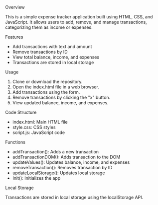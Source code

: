 Overview

This is a simple expense tracker application built using HTML, CSS, and JavaScript. It allows users to add, remove, and manage transactions, categorizing them as income or expenses.

Features

- Add transactions with text and amount
- Remove transactions by ID
- View total balance, income, and expenses
- Transactions are stored in local storage

Usage

1. Clone or download the repository.
2. Open the index.html file in a web browser.
3. Add transactions using the form.
4. Remove transactions by clicking the "x" button.
5. View updated balance, income, and expenses.

Code Structure

- index.html: Main HTML file
- style.css: CSS styles
- script.js: JavaScript code

Functions

- addTransaction(): Adds a new transaction
- addTransactionDOM(): Adds transaction to the DOM
- updateValues(): Updates balance, income, and expenses
- removeTransaction(): Removes transaction by ID
- updateLocalStorage(): Updates local storage
- Init(): Initializes the app

Local Storage

Transactions are stored in local storage using the localStorage API.

